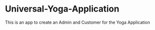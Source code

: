 # Universal-Yoga-Application
This is an app to create an Admin and Customer for the Yoga Application
